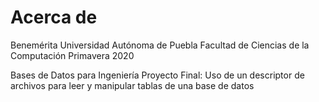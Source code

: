 # Acerca de


Benemérita Universidad Autónoma de Puebla
Facultad de Ciencias de la Computación
Primavera 2020

Bases de Datos para Ingeniería
Proyecto Final:
Uso de un descriptor de archivos para leer y manipular tablas de una base de datos
